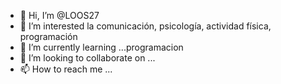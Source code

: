 - 👋 Hi, I’m @LOOS27
- 👀 I’m interested la comunicación, psicología, actividad física, programación
- 🌱 I’m currently learning ...programacion
- 💞️ I’m looking to collaborate on ...
- 📫 How to reach me ...

<!---
LOOS27/LOOS27 is a ✨ special ✨ repository because its `README.md` (this file) appears on your GitHub profile.
You can click the Preview link to take a look at your changes.
--->
